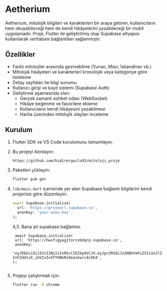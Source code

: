 # Aetherium

Aetherium, mitolojik bilgileri ve karakterleri bir araya getiren, kullanıcıların hem okuyabileceği hem de kendi hikâyelerini yazabileceği bir mobil uygulamadır. Proje, Flutter ile geliştirilmiş olup Supabase altyapısı kullanılarak veritabanı bağlantıları sağlanmıştır.

## Özellikler

- Farklı mitolojiler arasında gezinebilme (Yunan, Mısır, İskandinav vb.)
- Mitolojik hikâyeleri ve karakterleri kronolojik veya kategoriye göre listeleme
- Detay sayfaları ile bilgi sunumu
- Kullanıcı girişi ve kayıt sistemi (Supabase Auth)
- Geliştirme aşamasında olan:
  - Gerçek zamanlı sohbet odası (WebSocket)
  - Hikâye beğenme ve favorilere ekleme
  - Kullanıcıların kendi hikâyesini yazabilmesi
  - Harita üzerinden mitolojik olayları inceleme

## Kurulum

1. Flutter SDK ve VS Code kurulumunu tamamlayın.
2. Bu projeyi klonlayın:

   ```bash
   https://github.com/hidirerguclu93/mitoloji_proje
   ```

3. Paketleri yükleyin:

   ```bash
   flutter pub get
   ```

4. `lib/main.dart` içerisinde yer alan Supabase bağlantı bilgilerini kendi projenize göre düzenleyin:

   ```dart
   await Supabase.initialize(
     url: 'https://projeurl.supabase.co',
     anonKey: 'your-anon-key',
   );
   ```
   4,5. Bana ait supabase bağlantısı.

   ```
    await Supabase.initialize(
    url: 'https://hwsfigyagjtorzvbdqrp.supabase.co',
    anonKey:
        'eyJhbGciOiJIUzI1NiIsInR5cCI6IkpXVCJ9.eyJpc3MiOiJzdXBhYmFzZSIsInJlZiI6Imh3c2ZpZ3lhZ2p0b3J6dmJkcXJwIiwicm9sZSI6ImFub24iLCJpYXQiOjE3NDIzMDc5NTUsImV4cCI6MjA1Nzg4Mzk1NX0.mJhO-InFZddtsX_iGV1vIv4fYHBkRs9easkwrc4c5K4',
   );
  
   ```

5. Projeyi çalıştırmak için:

   ```bash
   flutter run -d chrome
   ```
